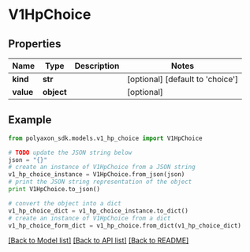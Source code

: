 # V1HpChoice


## Properties
Name | Type | Description | Notes
------------ | ------------- | ------------- | -------------
**kind** | **str** |  | [optional] [default to 'choice']
**value** | **object** |  | [optional] 

## Example

```python
from polyaxon_sdk.models.v1_hp_choice import V1HpChoice

# TODO update the JSON string below
json = "{}"
# create an instance of V1HpChoice from a JSON string
v1_hp_choice_instance = V1HpChoice.from_json(json)
# print the JSON string representation of the object
print V1HpChoice.to_json()

# convert the object into a dict
v1_hp_choice_dict = v1_hp_choice_instance.to_dict()
# create an instance of V1HpChoice from a dict
v1_hp_choice_form_dict = v1_hp_choice.from_dict(v1_hp_choice_dict)
```
[[Back to Model list]](../README.md#documentation-for-models) [[Back to API list]](../README.md#documentation-for-api-endpoints) [[Back to README]](../README.md)


